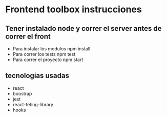 # Frontend toolbox instrucciones

## Tener instalado node y correr el server antes de correr el front

- Para instalar los modulos
  npm install
- Para correr los tests
  npm test
- Para correr el proyecto
  npm start
## tecnologias usadas
- react
- boostrap
- jest 
- react-teting-library
- hooks
